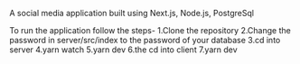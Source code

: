 A social media application built using Next.js, Node.js, PostgreSql

To run the application follow the steps-
1.Clone the repository
2.Change the password in server/src/index to the password of your database
3.cd into server
4.yarn watch
5.yarn dev
6.the cd into client
7.yarn dev
